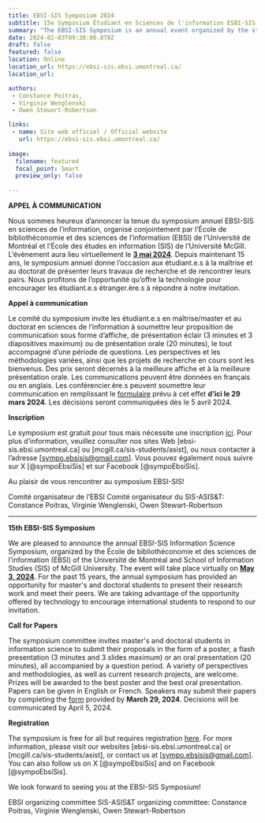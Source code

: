 ```yaml
---
title: EBSI-SIS Symposium 2024
subtitle: 15e Symposium Étudiant en Sciences de l'information ESBI-SIS / 15th EBSI-SIS Student Symposium in Information Studies 
summary: "The EBSI-SIS Symposium is an annual event organized by the student of the École de bibliothéconomie et des sciences de l'information (Université de Montréal) and the School of Information Studies (McGill University)"
date: 2024-02-03T09:30:00.878Z
draft: false
featured: false
location: Online
location_url: https://ebsi-sis.ebsi.umontreal.ca/
location_url: 

authors:
 - Constance Poitras, 
 - Virginie Wenglenski
 - Owen Stewart-Robertson 

links:
 - name: Site web officiel / Official website
   url: https://ebsi-sis.ebsi.umontreal.ca/
   
image:
  filename: featured
  focal_point: Smart
  preview_only: false
 
---
```


<b>APPEL À COMMUNICATION</b>

Nous sommes heureux d’annoncer la tenue du symposium annuel EBSI-SIS en sciences de l’information, organisé conjointement par l’École de bibliothéconomie et des sciences de l’information (EBSI) de l’Université de Montréal et l’École des études en information (SIS) de l’Université McGill. L’évènement aura lieu virtuellement le <b><u>3 mai 2024</u></b>. Depuis maintenant 15 ans, le symposium annuel donne l’occasion aux étudiant.e.s à la maîtrise et au doctorat de présenter leurs travaux de recherche et de rencontrer leurs pairs. Nous profitons de l’opportunité qu’offre la technologie pour encourager les étudiant.e.s étranger.ère.s à répondre à notre invitation.

<b>Appel à communication</b>

Le comité du symposium invite les étudiant.e.s en maîtrise/master et au doctorat en sciences de l’information à soumettre leur proposition de communication sous forme d’affiche, de présentation éclair (3 minutes et 3 diapositives maximum) ou de présentation orale (20 minutes), le tout accompagné d’une période de questions. Les perspectives et les méthodologies variées, ainsi que les projets de recherche en cours sont les bienvenus. Des prix seront décernés à la meilleure affiche et à la meilleure présentation orale. Les communications peuvent être données en français ou en anglais. Les conférencier.ère.s peuvent soumettre leur communication en remplissant le [formulaire](https://forms.gle/BNMUNbZF4vRwSnr29) prévu à cet effet <b>d’ici le 29 mars 2024</b>. Les décisions seront communiquées dès le 5 avril 2024.

<b>Inscription</b>

Le symposium est gratuit pour tous mais nécessite une inscription [ici](https://forms.gle/BNMUNbZF4vRwSnr29). Pour plus d’information, veuillez consulter nos sites Web [ebsi-sis.ebsi.umontreal.ca] ou [mcgill.ca/sis-students/asist], ou nous contacter à l’adresse [sympo.ebsisis@gmail.com]. Vous pouvez également nous suivre sur X [@sympoEbsiSis] et sur Facebook [@sympoEbsiSis].

Au plaisir de vous rencontrer au symposium EBSI-SIS!

Comité organisateur de l’EBSI Comité organisateur du SIS-ASIS&T: Constance Poitras, Virginie Wenglenski, Owen Stewart-Robertson

***

<b>15th EBSI-SIS Symposium</b>

We are pleased to announce the annual EBSI-SIS Information Science Symposium, organized by the École de bibliothéconomie et des sciences de l'information (EBSI) of the Université de Montréal and School of Information Studies (SIS) of McGill University. The event will take place virtually on <b><u>May 3, 2024</u></b>. For the past 15 years, the annual symposium has provided an opportunity for master's and doctoral students to present their research work and meet their peers. We are taking advantage of the opportunity offered by technology to encourage international students to respond to our invitation.

<b>Call for Papers</b>

The symposium committee invites master's and doctoral students in information science to submit their proposals in the form of a poster, a flash presentation (3 minutes and 3 slides maximum) or an oral presentation (20 minutes), all accompanied by a question period. A variety of perspectives and methodologies, as well as current research projects, are welcome. Prizes will be awarded to the best poster and the best oral presentation. Papers can be given in English or French. Speakers may submit their papers by completing the [form](https://forms.gle/BNMUNbZF4vRwSnr29) provided by <b>March 29, 2024</b>. Decisions will be communicated by April 5, 2024.

<b>Registration</b>

The symposium is free for all but requires registration [here](https://forms.gle/BNMUNbZF4vRwSnr29). For more information, please visit our websites [ebsi-sis.ebsi.umontreal.ca] or [mcgill.ca/sis-students/asist], or contact us at [sympo.ebsisis@gmail.com]. You can also follow us on X [@sympoEbsiSis] and on Facebook [@sympoEbsiSis].

We look forward to seeing you at the EBSI-SIS Symposium!

EBSI organizing committee SIS-ASIS&T organizing committee: Constance Poitras, Virginie Wenglenski, Owen Stewart-Robertson